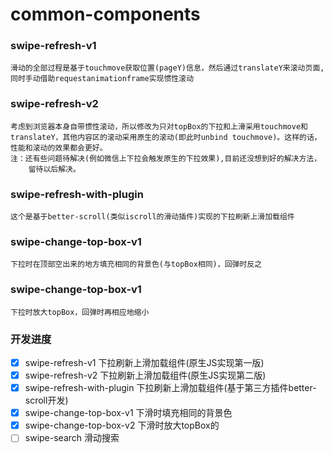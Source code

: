 # common-components

### swipe-refresh-v1
    滑动的全部过程是基于touchmove获取位置(pageY)信息，然后通过translateY来滚动页面,
    同时手动借助requestanimationframe实现惯性滚动

### swipe-refresh-v2
    考虑到浏览器本身自带惯性滚动，所以修改为只对topBox的下拉和上滑采用touchmove和
    translateY，其他内容区的滚动采用原生的滚动(即此时unbind touchmove)。这样的话，
    性能和滚动的效果都会更好。
    注：还有些问题待解决(例如微信上下拉会触发原生的下拉效果),目前还没想到好的解决方法，
        留待以后解决。

### swipe-refresh-with-plugin
    这个是基于better-scroll(类似iscroll的滑动插件)实现的下拉刷新上滑加载组件
    
### swipe-change-top-box-v1
    下拉时在顶部空出来的地方填充相同的背景色(与topBox相同)，回弹时反之
    
### swipe-change-top-box-v1
    下拉时放大topBox，回弹时再相应地缩小

### 开发进度
- [x] swipe-refresh-v1 下拉刷新上滑加载组件(原生JS实现第一版)
- [x] swipe-refresh-v2 下拉刷新上滑加载组件(原生JS实现第二版)
- [x] swipe-refresh-with-plugin 下拉刷新上滑加载组件(基于第三方插件better-scroll开发)
- [x] swipe-change-top-box-v1  下滑时填充相同的背景色
- [x] swipe-change-top-box-v2  下滑时放大topBox的
- [ ] swipe-search  滑动搜索
